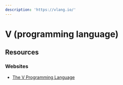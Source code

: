 ```yaml
---
description: 'https://vlang.io/'
---
```


# V \(programming language\)

## Resources

### Websites

* [The V Programming Language](https://vlang.io/)

